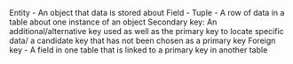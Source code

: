 Entity - An object that data is stored about
Field - 
Tuple - A row of data in a table about one instance of an object
Secondary key: An additional/alternative key used as well as the primary key to locate specific data/ a candidate key that has not been chosen as a primary key
Foreign key - A field in one table that is linked to a primary key in another table